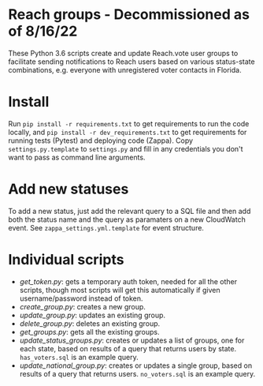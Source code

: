 # Reach groups - Decommissioned as of 8/16/22

These Python 3.6 scripts create and update Reach.vote user groups to facilitate sending notifications to Reach users based on various status-state combinations, e.g. everyone with unregistered voter contacts in Florida.

# Install

Run `pip install -r requirements.txt` to get requirements to run the code locally, and `pip install -r dev_requirements.txt` to get requirements for running tests (Pytest) and deploying code (Zappa). Copy `settings.py.template` to `settings.py` and fill in any credentials you don't want to pass as command line arguments.

# Add new statuses

To add a new status, just add the relevant query to a SQL file and then add both the status name and the query as paramaters on a new CloudWatch event. See `zappa_settings.yml.template` for event structure.

# Individual scripts

* *get_token.py*: gets a temporary auth token, needed for all the other scripts, though most scripts will get this automatically if given username/password instead of token.
* *create_group.py*: creates a new group.
* *update_group.py*: updates an existing group.
* *delete_group.py*: deletes an existing group.
* *get_groups.py*: gets all the existing groups.
* *update_status_groups.py*: creates or updates a list of groups, one for each state, based on results of a query that returns users by state. `has_voters.sql` is an example query.
* *update_national_group.py*: creates or updates a single group, based on results of a query that returns users. `no_voters.sql` is an example query.
